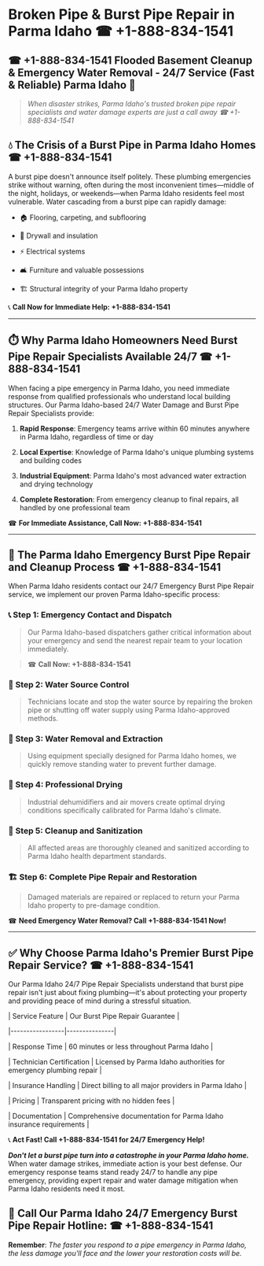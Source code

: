 # Broken Pipe & Burst Pipe Repair in Parma Idaho ☎ +1-888-834-1541  
## ☎ +1-888-834-1541 Flooded Basement Cleanup & Emergency Water Removal - 24/7 Service (Fast & Reliable) Parma Idaho 🚨  

> *When disaster strikes, Parma Idaho's trusted broken pipe repair specialists and water damage experts are just a call away ☎ +1-888-834-1541*  

## 💧 The Crisis of a Burst Pipe in Parma Idaho Homes ☎ +1-888-834-1541  

A burst pipe doesn't announce itself politely. These plumbing emergencies strike without warning, often during the most inconvenient times—middle of the night, holidays, or weekends—when Parma Idaho residents feel most vulnerable. Water cascading from a burst pipe can rapidly damage:  

* 🏠 Flooring, carpeting, and subflooring  
* 🧱 Drywall and insulation  
* ⚡ Electrical systems  
* 🛋️ Furniture and valuable possessions  
* 🏗️ Structural integrity of your Parma Idaho property  

📞 **Call Now for Immediate Help: +1-888-834-1541**  

---  

## ⏱️ Why Parma Idaho Homeowners Need Burst Pipe Repair Specialists Available 24/7 ☎ +1-888-834-1541  

When facing a pipe emergency in Parma Idaho, you need immediate response from qualified professionals who understand local building structures. Our Parma Idaho-based 24/7 Water Damage and Burst Pipe Repair Specialists provide:  

1. **Rapid Response**: Emergency teams arrive within 60 minutes anywhere in Parma Idaho, regardless of time or day  
2. **Local Expertise**: Knowledge of Parma Idaho's unique plumbing systems and building codes  
3. **Industrial Equipment**: Parma Idaho's most advanced water extraction and drying technology  
4. **Complete Restoration**: From emergency cleanup to final repairs, all handled by one professional team  

☎ **For Immediate Assistance, Call Now: +1-888-834-1541**  

---  

## 🔧 The Parma Idaho Emergency Burst Pipe Repair and Cleanup Process ☎ +1-888-834-1541  

When Parma Idaho residents contact our 24/7 Emergency Burst Pipe Repair service, we implement our proven Parma Idaho-specific process:  

### 📞 Step 1: Emergency Contact and Dispatch  
> Our Parma Idaho-based dispatchers gather critical information about your emergency and send the nearest repair team to your location immediately.  
> ☎ **Call Now: +1-888-834-1541**  

### 🚿 Step 2: Water Source Control  
> Technicians locate and stop the water source by repairing the broken pipe or shutting off water supply using Parma Idaho-approved methods.  

### 🌊 Step 3: Water Removal and Extraction  
> Using equipment specially designed for Parma Idaho homes, we quickly remove standing water to prevent further damage.  

### 💨 Step 4: Professional Drying  
> Industrial dehumidifiers and air movers create optimal drying conditions specifically calibrated for Parma Idaho's climate.  

### 🧼 Step 5: Cleanup and Sanitization  
> All affected areas are thoroughly cleaned and sanitized according to Parma Idaho health department standards.  

### 🏗️ Step 6: Complete Pipe Repair and Restoration  
> Damaged materials are repaired or replaced to return your Parma Idaho property to pre-damage condition.  

☎ **Need Emergency Water Removal? Call +1-888-834-1541 Now!**  

---  

## ✅ Why Choose Parma Idaho's Premier Burst Pipe Repair Service? ☎ +1-888-834-1541  

Our Parma Idaho 24/7 Pipe Repair Specialists understand that burst pipe repair isn't just about fixing plumbing—it's about protecting your property and providing peace of mind during a stressful situation.  

| Service Feature | Our Burst Pipe Repair Guarantee |  
|-----------------|---------------|  
| Response Time | 60 minutes or less throughout Parma Idaho |  
| Technician Certification | Licensed by Parma Idaho authorities for emergency plumbing repair |  
| Insurance Handling | Direct billing to all major providers in Parma Idaho |  
| Pricing | Transparent pricing with no hidden fees |  
| Documentation | Comprehensive documentation for Parma Idaho insurance requirements |  

📞 **Act Fast! Call +1-888-834-1541 for 24/7 Emergency Help!**  

***Don't let a burst pipe turn into a catastrophe in your Parma Idaho home.*** When water damage strikes, immediate action is your best defense. Our emergency response teams stand ready 24/7 to handle any pipe emergency, providing expert repair and water damage mitigation when Parma Idaho residents need it most.  

## 📱 Call Our Parma Idaho 24/7 Emergency Burst Pipe Repair Hotline: ☎ +1-888-834-1541  

**Remember**: *The faster you respond to a pipe emergency in Parma Idaho, the less damage you'll face and the lower your restoration costs will be.*